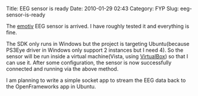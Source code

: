 Title: EEG sensor is ready
Date: 2010-01-29 02:43
Category: FYP
Slug: eeg-sensor-is-ready

The [emotiv][] EEG sensor is arrived. I have roughly tested it and
everything is fine.

The SDK only runs in Windows but the project is targeting Ubuntu(because
PS3Eye driver in Windows only support 2 instances but I need 4). So the
sensor will be run inside a virtual machine(Vista, using [VirtualBox][])
so that I can use it. After some configuration, the sensor is now
successfully connected and running via the above method.

I am planning to write a simple socket app to stream the EEG data back
to the OpenFrameworks app in Ubuntu.

  [emotiv]: http://emotiv.com/
  [VirtualBox]: http://www.virtualbox.org/

